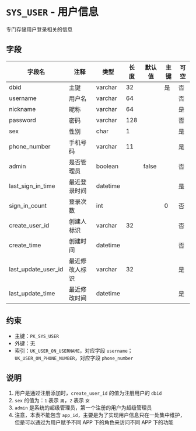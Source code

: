 # `SYS_USER` - 用户信息

专门存储用户登录相关的信息

## 字段

| 字段名              | 注释           | 类型     | 长度 | 默认值 | 主键 | 可空 |
| ------------------- | -------------- | -------- | ---- | ------ | ---- | ---- |
| dbid                | 主键           | varchar  | 32   |        | 是   | 否   |
| username          | 用户名         | varchar  | 64   |        |      | 否   |
| nickname            | 昵称           | varchar  | 64   |        |      | 是   |
| password            | 密码           | varchar  | 128  |        |      | 否   |
| sex                 | 性别           | char     | 1    |        |      | 是   |
| phone_number        | 手机号码       | varchar  | 11   |        |      | 是   |
| admin               | 是否管理员     | boolean  |      | false  |      | 否   |
| last_sign_in_time   | 最近登录时间   | datetime |      |        |      | 是   |
| sign_in_count       | 登录次数       | int      |      |        | 0    | 否   |
| create_user_id      | 创建人标识     | varchar  | 32   |        |      | 否   |
| create_time         | 创建时间       | datetime |      |        |      | 否   |
| last_update_user_id | 最近修改人标识 | varchar  | 32   |        |      | 是   |
| last_update_time    | 最近修改时间   | datetime |      |        |      | 是   |

## 约束

* 主键：`PK_SYS_USER`
* 外键：无
* 索引：`UK_USER_ON_USERNAME`，对应字段 `username`；`UK_USER_ON_PHONE_NUMBER`，对应字段 `phone_number`

## 说明

1. 用户是通过注册添加时，`create_user_id` 的值为注册用户的 `dbid`
2. `sex` 的值为：`1` 表示 `男`，`2` 表示 `女`
3. `admin` 是系统的超级管理员，第一个注册的用户为超级管理员
4. 注意，本表不能包含 `app_id`，主要是为了实现用户信息只在一处集中维护，但是可以通过为用户赋予不同 APP 下的角色来访问不同 APP 下的功能
